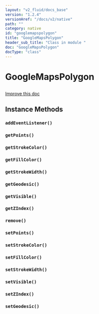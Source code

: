```yaml
---
layout: "v2_fluid/docs_base"
version: "1.2.4"
versionHref: "/docs/v2/native"
path: ""
category: native
id: "googlemapspolygon"
title: "GoogleMapsPolygon"
header_sub_title: "Class in module "
doc: "GoogleMapsPolygon"
docType: "class"
---
```









<h1 class="api-title">

  
  GoogleMapsPolygon
  

  

  

</h1>

<a class="improve-v2-docs" href="http://github.com/driftyco/ionic-native/edit/master/-native/src/plugins/googlemaps.ts#L785">
  Improve this doc
</a>





<!-- decorators --><!-- @usage tag -->


<!-- @property tags -->


<!-- methods on the class -->

<h2>Instance Methods</h2>

<div id="addEventListener"></div>

<h3>
  <code>addEventListener()</code>


</h3>












<div id="getPoints"></div>

<h3>
  <code>getPoints()</code>


</h3>












<div id="getStrokeColor"></div>

<h3>
  <code>getStrokeColor()</code>


</h3>












<div id="getFillColor"></div>

<h3>
  <code>getFillColor()</code>


</h3>












<div id="getStrokeWidth"></div>

<h3>
  <code>getStrokeWidth()</code>


</h3>












<div id="getGeodesic"></div>

<h3>
  <code>getGeodesic()</code>


</h3>












<div id="getVisible"></div>

<h3>
  <code>getVisible()</code>


</h3>












<div id="getZIndex"></div>

<h3>
  <code>getZIndex()</code>


</h3>












<div id="remove"></div>

<h3>
  <code>remove()</code>


</h3>












<div id="setPoints"></div>

<h3>
  <code>setPoints()</code>


</h3>












<div id="setStrokeColor"></div>

<h3>
  <code>setStrokeColor()</code>


</h3>












<div id="setFillColor"></div>

<h3>
  <code>setFillColor()</code>


</h3>












<div id="setStrokeWidth"></div>

<h3>
  <code>setStrokeWidth()</code>


</h3>












<div id="setVisible"></div>

<h3>
  <code>setVisible()</code>


</h3>












<div id="setZIndex"></div>

<h3>
  <code>setZIndex()</code>


</h3>












<div id="setGeodesic"></div>

<h3>
  <code>setGeodesic()</code>


</h3>










<!-- related link --><!-- end content block -->


<!-- end body block -->

